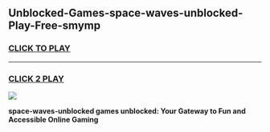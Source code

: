 
## Unblocked-Games-space-waves-unblocked-Play-Free-smymp
<h3>
<a href="https://premium76.site?title=space-waves-unblocked&ref=24M">CLICK TO PLAY</a></h3>
<hr>

<h3>
<a href="https://premium76.site?title=space-waves-unblocked&ref=24M">CLICK 2 PLAY</a>
  
</h3>

<a href="https://premium76.site?title=space-waves-unblocked&ref=24M"><img src="https://clearcache.store/games.png"></a>


**space-waves-unblocked games unblocked: Your Gateway to Fun and Accessible Online Gaming**
